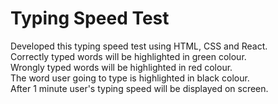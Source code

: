 <h1>Typing Speed Test</h1>
Developed this typing speed test using HTML, CSS and React.<br>
Correctly typed words will be highlighted in green colour.<br>
Wrongly typed words will be highlighted in red colour.<br>
The word user going to type is highlighted in black colour.<br>
After 1 minute user's typing speed will be displayed on screen.<br>
